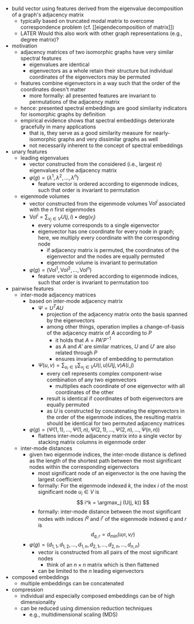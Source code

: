 - build vector using features derived from the eigenvalue decomposition of a graph's adjacency matrix
	- typically based on truncated modal matrix to overcome correspondence problem (cf. [[eigendecomposition of matrix]])
	- LATER Would this also work with other graph representations (e.g., degree matrix)?
- motivation
	- adjacency matrices of two isomorphic graphs have very similar spectral features
		- eigenvalues are identical
		- eigenvectors as a whole retain their structure but individual coordinates of the eigenvectors may be permuted
	- features combine eigenvectors in a way such that the order of the coordinates doesn't matter
		- more formally: all presented features are invariant to permutations of the adjacency matrix
	- hence: presented spectral embeddings are good similarity indicators for isomorphic graphs by definition
	- empirical evidence shows that spectral embeddings deteriorate gracefully in many applications
		- that is, they serve as a good similarity measure for nearly-isomorphic graphs and very dissimilar graphs as well
		- not necessarily inherent to the concept of spectral embeddings
- unary features
	- leading eigenvalues
		- vector constructed from the considered (i.e., largest $n$) eigenvalues of the adjacency matrix
		- $\varphi(g) = (\lambda^1, \lambda^2, \dots, \lambda^n)$
			- feature vector is ordered according to eigenmode indices, such that order is invariant to permutation
	- eigenmode volumes
		- vector constructed from the eigenmode volumes $\text{Vol}^i$ associated with the $n$ first eigenmodes
		- $\text{Vol}^i = \sum_{v_j \in V} U(j, i) \bullet \text{deg}(v_j)$
			- every volume corresponds to a single eigenvector
			- eigenvector has one coordinate for every node in graph; here, we multiply every coordinate with the corresponding node
				- if adjacency matrix is permuted, the coordinates of the eigenvector and the nodes are equally permuted
				- eigenmode volume is invariant to permutation
		- $\varphi(g) = (\text{Vol}^1, \text{Vol}^2, \dots, \text{Vol}^n)$
			- feature vector is ordered according to eigenmode indices, such that order is invariant to permutation too
- pairwise features
	- inter-mode adjacency matrices
		- based on inter-mode adjacency matrix
			- $\Psi = U^T A U$
				- projection of the adjacency matrix onto the basis spanned by the eigenvectors
				- among other things, operation implies a change-of-basis of the adjacency matrix of $A$ according to $P$
					- it holds that $A = P A' P^{-1}$
					- as $A$ and $A'$ are similar matrices, $U$ and $U'$ are also related through $P$
					- ensures invariance of embedding to permutation
			- $\Psi(u, v) = \sum_{u_i \in V} \sum_{v_j \in V} U(i, u) U(j, v) A(i, j)$
				- every cell represents complex component-wise combination of any two eigenvectors
					- multiplies each coordinate of one eigenvector with all coordinates of the other
				- result is identical if coordinates of both eigenvectors are equally permuted
				- as $U$ is constructed by concatenating the eigenvectors in the order of the eigenmode indices, the resulting matrix should be identical for two permuted adjacency matrices
		- $\varphi(g) = (\Psi(1, 1), \dots, \Psi(1, n), \Psi(2, 1), \dots, \Psi(2, n), \dots, \Psi(n, n))$
			- flattens inter-mode adjacency matrix into a single vector by stacking matrix columns in eigenmode order
	- inter-mode distances
		- given two eigenmode indices, the inter-mode distance is defined as the length of the shortest path between the most significant nodes within the corresponding eigenvectors
			- most significant node of an eigenvector is the one having the largest coefficient
			- formally: For the eigenmode indexed $k$, the index $i$ of the most significant node $u_i \in V$ is 
			  $$
			  i^k = \argmax_j (U(j, k))
			  $$
			- formally: inter-mode distance between the most significant nodes with indices $i^q$ and $i^r$ of the eigenmode indexed $q$ and $r$ is
			  $$
			  d_{q, r} = d_{\min}(u_{i^q}, v_{i^r})
			  $$
		- $\varphi(g) = (d_{1, 1}, d_{1, 2}, \dots, d_{1, n}, d_{2, 1}, \dots, d_{2, n}, \dots, d_{n, n})$
			- vector is constructed from all pairs of the most significant nodes
				- think of an $n \times n$ matrix which is then flattened
			- can be limited to the $n$ leading eigenvectors
- composed embeddings
	- multiple embeddings can be concatenated
- compression
	- individual and especially composed embeddings can be of high dimensionality
	- can be reduced using dimension reduction techniques
		- e.g., multidimensional scaling (MDS)